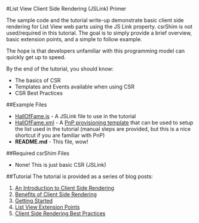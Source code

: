 #List View Client Side Rendering (JSLink) Primer

The sample code and the tutorial write-up demonstrate basic client side rendering for List View web parts using the JS Link property. csrShim is not used/required in this tutorial. The goal is to simply provide a brief overview, basic extension points, and a simple to follow example.

The hope is that developers unfamiliar with this programming model can quickly get up to speed.

By the end of the tutorial, you should know:
- The basics of CSR
- Templates and Events available when using CSR
- CSR Best Practices

##Example Files
- [HallOfFame.js](HallOfFame.js) - A JSLink file to use in the tutorial
- [HallOfFame.xml](HallOfFame.xml) - A [PnP provisioning template](https://github.com/SharePoint/PnP-Guidance/blob/master/articles/Introducing-the-PnP-Provisioning-Engine.md) that can be used to setup the list used in the tutorial (manual steps are provided, but this is a nice shortcut if you are familiar with PnP)
- **README.md** - This file, wow!

##Required csrShim Files
- None! This is just basic CSR (JSLink)

##Tutorial
The tutorial is provided as a series of blog posts:

1. [An Introduction to Client Side Rendering](https://thechriskent.com/2016/04/11/csr1-an-introduction-to-client-side-rendering/)
2. [Benefits of Client Side Rendering](https://thechriskent.com/2016/05/16/csr2-benefits-of-client-side-rendering/)
3. [Getting Started](https://thechriskent.com/2016/06/13/csr3-getting-started-list-view-csr/)
4. [List View Extension Points](https://thechriskent.com/2016/07/11/csr4-list-view-extension-points-csr/)
5. [Client Side Rendering Best Practices](https://thechriskent.com/2016/08/15/csr5-client-side-rendering-best-practices/)
